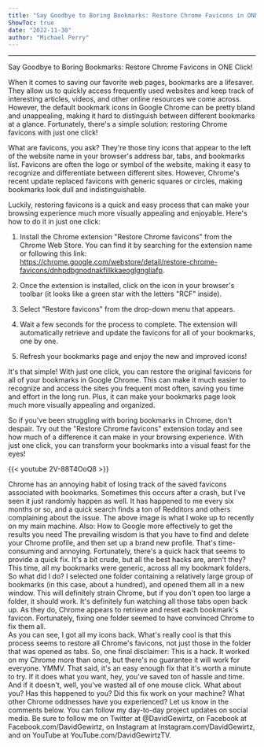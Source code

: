 ```yaml
---
title: "Say Goodbye to Boring Bookmarks: Restore Chrome Favicons in ONE Click!"
ShowToc: true 
date: "2022-11-30"
author: "Michael Perry"
---
```

*****
Say Goodbye to Boring Bookmarks: Restore Chrome Favicons in ONE Click!

When it comes to saving our favorite web pages, bookmarks are a lifesaver. They allow us to quickly access frequently used websites and keep track of interesting articles, videos, and other online resources we come across. However, the default bookmark icons in Google Chrome can be pretty bland and unappealing, making it hard to distinguish between different bookmarks at a glance. Fortunately, there's a simple solution: restoring Chrome favicons with just one click!

What are favicons, you ask? They're those tiny icons that appear to the left of the website name in your browser's address bar, tabs, and bookmarks list. Favicons are often the logo or symbol of the website, making it easy to recognize and differentiate between different sites. However, Chrome's recent update replaced favicons with generic squares or circles, making bookmarks look dull and indistinguishable.

Luckily, restoring favicons is a quick and easy process that can make your browsing experience much more visually appealing and enjoyable. Here's how to do it in just one click:

1. Install the Chrome extension "Restore Chrome favicons" from the Chrome Web Store. You can find it by searching for the extension name or following this link: https://chrome.google.com/webstore/detail/restore-chrome-favicons/dnhpdbgnodnakfillkkaeoglgngliafp.

2. Once the extension is installed, click on the icon in your browser's toolbar (it looks like a green star with the letters "RCF" inside).

3. Select "Restore favicons" from the drop-down menu that appears.

4. Wait a few seconds for the process to complete. The extension will automatically retrieve and update the favicons for all of your bookmarks, one by one.

5. Refresh your bookmarks page and enjoy the new and improved icons!

It's that simple! With just one click, you can restore the original favicons for all of your bookmarks in Google Chrome. This can make it much easier to recognize and access the sites you frequent most often, saving you time and effort in the long run. Plus, it can make your bookmarks page look much more visually appealing and organized.

So if you've been struggling with boring bookmarks in Chrome, don't despair. Try out the "Restore Chrome favicons" extension today and see how much of a difference it can make in your browsing experience. With just one click, you can transform your bookmarks into a visual feast for the eyes!

{{< youtube 2V-88T4OoQ8 >}} 



Chrome has an annoying habit of losing track of the saved favicons associated with bookmarks. Sometimes this occurs after a crash, but I've seen it just randomly happen as well. It has happened to me every six months or so, and a quick search finds a ton of Redditors and others complaining about the issue. The above image is what I woke up to recently on my main machine. 
Also: How to Google more effectively to get the results you need
The prevailing wisdom is that you have to find and delete your Chrome profile, and then set up a brand new profile. That's time-consuming and annoying. Fortunately, there's a quick hack that seems to provide a quick fix. It's a bit crude, but all the best hacks are, aren't they? 
This time, all my bookmarks were generic, across all my bookmark folders. So what did I do? I selected one folder containing a relatively large group of bookmarks (in this case, about a hundred), and opened them all in a new window.
This will definitely strain Chrome, but if you don't open too large a folder, it should work. It's definitely fun watching all those tabs open back up. As they do, Chrome appears to retrieve and reset each bookmark's favicon. Fortunately, fixing one folder seemed to have convinced Chrome to fix them all.   
As you can see, I got all my icons back. What's really cool is that this process seems to restore all Chrome's favicons, not just those in the folder that was opened as tabs. 
So, one final disclaimer: This is a hack. It worked on my Chrome more than once, but there's no guarantee it will work for everyone. YMMV. That said, it's an easy enough fix that it's worth a minute to try. If it does what you want, hey, you've saved ton of hassle and time. And if it doesn't, well, you've wasted all of one mouse click.
What about you? Has this happened to you? Did this fix work on your machine? What other Chrome oddnesses have you experienced? Let us know in the comments below. 
You can follow my day-to-day project updates on social media. Be sure to follow me on Twitter at @DavidGewirtz, on Facebook at Facebook.com/DavidGewirtz, on Instagram at Instagram.com/DavidGewirtz, and on YouTube at YouTube.com/DavidGewirtzTV.






